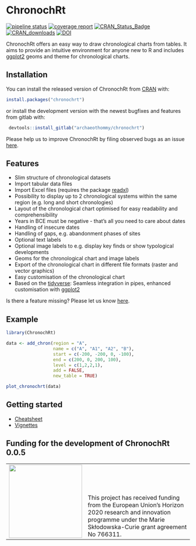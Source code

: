 
<!-- README.md is generated from README.Rmd. Please edit that file -->

# ChronochRt

<!-- badges: start -->

[![pipeline
status](https://gitlab.com/archaeothommy/chronochrt/badges/master/pipeline.svg)](https://gitlab.com/archaeothommy/chronochrt/-/commits/master)
[![coverage
report](https://gitlab.com/archaeothommy/chronochrt/badges/master/coverage.svg)](https://gitlab.com/archaeothommy/chronochrt/-/commits/master)
[![CRAN_Status_Badge](https://www.r-pkg.org/badges/version/chronochrt)](https://cran.r-project.org/package=chronochrt)
[![CRAN_downloads](https://cranlogs.r-pkg.org/badges/grand-total/chronochrt)](https://cran.r-project.org/package=chronochrt)
[![DOI](https://zenodo.org/badge/DOI/10.5281/zenodo.6819552.svg)](https://doi.org/10.5281/zenodo.5154018)
<!-- badges: end -->

ChronochRt offers an easy way to draw chronological charts from tables.
It aims to provide an intuitive environment for anyone new to R and
includes [ggplot2](https://ggplot2.tidyverse.org/) geoms and theme for
chronological charts.

## Installation

You can install the released version of ChronochRt from
[CRAN](https://CRAN.R-project.org) with:

``` r
install.packages("chronochrt")
```

or install the development version with the newest bugfixes and features
from gitlab with:

``` r
 devtools::install_gitlab("archaeothommy/chronochrt")
```

Please help us to improve ChronochRt by filing observed bugs as an issue
[here](mailto:incoming+archaeothommy-chronochrt-13993341-issue-@incoming.gitlab.com).

## Features

-   Slim structure of chronological datasets
-   Import tabular data files
-   Import Excel files (requires the package
    [readxl](https://readxl.tidyverse.org/))
-   Possibility to display up to 2 chronological systems within the same
    region (e.g. long and short chronologies)
-   Layout of the chronological chart optimised for easy readability and
    comprehensibility
-   Years in BCE must be negative - that’s all you need to care about
    dates
-   Handling of insecure dates
-   Handling of gaps, e.g. abandonment phases of sites
-   Optional text labels
-   Optional image labels to e.g. display key finds or show typological
    developments
-   Geoms for the chronological chart and image labels
-   Export of the chronological chart in different file formats (raster
    and vector graphics)
-   Easy customisation of the chronological chart
-   Based on the [tidyverse](https://www.tidyverse.org/): Seamless
    integration in pipes, enhanced customisation with
    [ggplot2](https://ggplot2.tidyverse.org/)

Is there a feature missing? Please let us know
[here](mailto:incoming+archaeothommy-chronochrt-13993341-issue-@incoming.gitlab.com).

## Example

``` r
library(ChronochRt)

data <- add_chron(region = "A",
                  name = c("A", "A1", "A2", "B"),
                  start = c(-200, -200, 0, -100),
                  end = c(200, 0, 200, 100),
                  level = c(1,2,2,1),
                  add = FALSE,
                  new_table = TRUE)

plot_chronochrt(data)
```

## Getting started

-   [Cheatsheet](https://gitlab.com/archaeothommy/chronochrt/-/raw/master/inst/ChronochRt_Cheatsheet.pdf?inline=false)
-   [Vignettes](https://gitlab.com/archaeothommy/chronochrt/-/tree/master/vignettes)

## Funding for the development of ChronochRt 0.0.5

<table width="100%" cellspacing="0" cellpadding="0" border="0">
<tbody>
<tr>
<td valign="bottom">
<img src="https://upload.wikimedia.org/wikipedia/commons/b/b7/Flag_of_Europe.svg"  width="200">
</td>
<td valign="bottom" halign="left">
This project has received funding from the European Union’s Horizon 2020
research and innovation programme under the Marie Skłodowska-Curie grant
agreement No 766311.
</td>
</tr>
</tbody>
</table>
